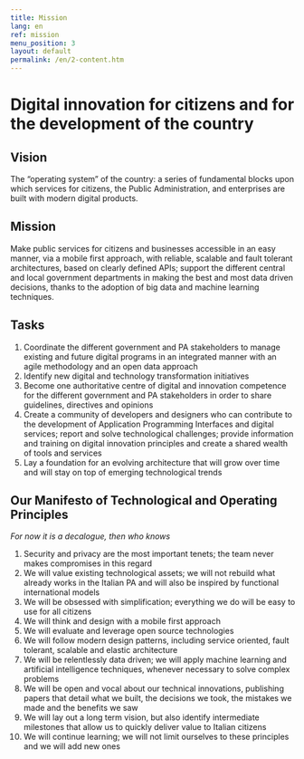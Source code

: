 ```yaml
---
title: Mission
lang: en
ref: mission
menu_position: 3
layout: default
permalink: /en/2-content.htm
---
```

# Digital innovation for citizens and for the development of the country

## Vision

The “operating system” of the country: a series of fundamental blocks upon which services for citizens, the Public Administration, and enterprises are built with modern digital products.

## Mission

Make public services for citizens and businesses accessible in an easy manner, via a mobile first approach, with reliable, scalable and fault tolerant architectures, based on clearly defined APIs; support the different central and local government  departments in making the best and most data driven decisions, thanks to the adoption of big data and machine learning techniques.

## Tasks

1. Coordinate the different government and PA stakeholders to manage existing and future digital programs in an integrated manner  with an agile methodology and an open data approach
2. Identify new digital and technology transformation initiatives
3. Become one authoritative centre of digital and innovation competence for the different government and PA stakeholders in order to share guidelines, directives and opinions
4. Create a community of developers and designers who can contribute to the development of Application Programming Interfaces and digital services; report and solve technological challenges; provide information and training on digital innovation principles and create a shared wealth of tools and services
5. Lay a foundation for an evolving architecture that will grow over time and will stay on top of emerging technological trends

## Our Manifesto of Technological and Operating Principles

_For now it is a decalogue, then who knows_

1. Security and privacy are the most important tenets; the team  never makes compromises in this regard
2. We will value existing technological assets; we will not rebuild what already works in the Italian PA and will also be inspired by functional international models
3. We will be obsessed with simplification; everything we do will be easy to use for all citizens
4. We will think and design with a mobile first approach
5. We will evaluate and leverage open source technologies
6. We will follow modern design patterns, including service oriented, fault tolerant, scalable and elastic architecture
7. We will be relentlessly data driven; we will apply machine learning and artificial intelligence techniques, whenever necessary to solve complex problems
8. We will be open and vocal about our technical innovations, publishing papers that detail what we built, the decisions we took, the mistakes we made and the benefits we saw
9. We will lay out a long term vision, but also identify intermediate milestones that allow us to quickly deliver value to Italian citizens
10. We will continue learning; we will not limit ourselves to these principles and we will add new ones
